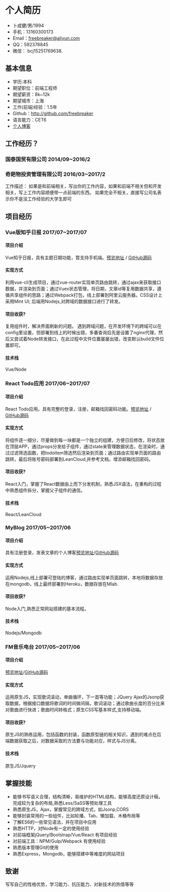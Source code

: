 # 个人简历

- 卜成健/男/1994 
- 手机：13160300173
- Email：freebreaker@aliyun.com
- QQ：592378845
- 微信： bcj15251769638.

## 基本信息

 - 学历:本科 
 - 期望职位：前端工程师
 - 期望薪资：8k~12k
 - 期望城市：上海
 - 工作(前端)经验：1.5年
 - Github：http://github.com/freebreaker
 - 语言能力：CET6
 - [个人博客](https://dadablog.herokuapp.com/signin)



## 工作经历？

###  国泰国贸有限公司  2014/09~2016/2 

###  奇葩物投资管理有限公司 2016/03~2017/2 

工作描述： 如果是和前端相关，写出你的工作内容，如果和前端不相关但和开发相关，写上工作内容顺便带一点前端的东西。 如果完全不相关，直接写公司名表示你不是没工作经验的大学生即可

## 项目经历



 
### Vue版知乎日报 2017/07~2017/07

#### 项目介绍

Vue知乎日报，具有主题日期功能，暂支持手机端。[预览地址](http://dadaluobo.site:8228/) / [GitHub源码](https://github.com/freebreaker/vue-dailyPaper) 

#### 实现方式

利用vue-cli生成项目，通过vue-router实现单页路由跳转，通过ajax来获取接口数据，并渲染到页面；通过Vuex状态管理，将日期，文章id等复用数据共享，遵循共享组件的思路；通过Webpack打包，线上部署到阿里云服务器。CSS设计上采用Mint UI; 后端用Nodejs,对跨域的数据接口进行了转发。

#### 项目收获?

复用组件时，解决界面刷新的问题。
遇到跨域问题，在开发环境下的跨域可以在config里设置，但部署到线上的时候出错，多番查询后先是设置了nginx代理，然后又尝试着Node转发接口，在此过程中文件位置屡屡出错，改变默认build文件位置即可。

#### 技术栈

Vue/Node




### React Todo应用 2017/06~2017/07

#### 项目介绍

React Todo应用。具有完整的登录，注册，邮箱找回密码功能。[预览地址](https://freebreaker.github.io/leanCloudTodo/build/index.html) / [GitHub源码](https://github.com/freebreaker/leanCloudTodo/tree/master/src) 

#### 实现方式

将组件逐一细分，尽量做到每一块都是一个独立的组建，方便日后修改，将状态放在顶层APP，通过props分发给子组件，通过state来管理数据状态，在渲染时，通过过滤筛选函数，把todoitem筛选然后渲染到页面；通过路由实现单页面的路由跳转，最后将账号密码部署到LeanCloud,并参考文档，增添邮箱找回密码。

#### 项目收获?

React入门，掌握了React数据由上而下分发机制，熟悉JSX语法，在重构的过程中熟悉组件拆分，掌握父子组件的通信。

#### 技术栈

React/LeanCloud





### MyBlog 2017/05~2017/06

#### 项目介绍

具有注册登录，发表文章的个人博客[预览地址](https://dadablog.herokuapp.com/signin)/[GitHub源码](https://github.com/freebreaker/FreeBlog)

#### 实现方式

运用Nodejs,线上部署可登陆的博客，通过路由实现单页面跳转，本地将数据存放在mongodb，线上最终部署到Heroku，数据存放在Mlab.

#### 项目收获?

Node入门,熟悉正常网站搭建的基本流程。

#### 技术栈

Nodejs/Mongodb



### FM音乐电台 2017/05~2017/06

#### 项目介绍

[预览地址](https://freebreaker.github.io/FM-Radio/music.html)/[GitHub源码](https://github.com/freebreaker/FM-Radio)

#### 实现方式

运用原生JS，实现歌词滚动，单曲循环，下一首等功能；JQuery Ajax的Jsonp获取数据，根据接口数据将歌词的时间做间隔，歌词滚动；通过歌曲长度的百分比来对歌曲进行快进；歌曲时间转格式；原生CSS写基本样式,支持移动端。

#### 项目收获?

原生JS的熟练运用，包括函数的封装，函数原型链的相关知识，遇到的难点在后端数据获取之后，对数据采取的方法要与功能对应，样式与JS分离。

#### 技术栈

原生JS/Jquery




## 掌握技能

- 能够书写语义合理，结构清晰，易维护的HTML结构，能够高度还原设计稿，完成较为复杂的布局,熟悉Less/SaSS等预处理工具
- 熟悉原生JS，Ajax，掌握常见的跨域方式，如Jsonp,CORS
- 能够封装常用的一些组件，比如轮播、Tab、懒加载、木桶布局等
- 了解ES6的一些常见语法，并在项目中应用
- 熟悉HTTP，对Node有一定的使用经验
- 对前端框架jQuery/Bootstrap/Vue/React 有项目经验
- 对前端工具：NPM/Gulp/Webpack 有使用经验
- 熟悉版本管理Git的使用
- 熟悉Express，Mongodb，能够搭建中等难度的网站项目


## 致谢
写写自己的性格优势，学习能力、抗压能力、对新技术的热情等等 